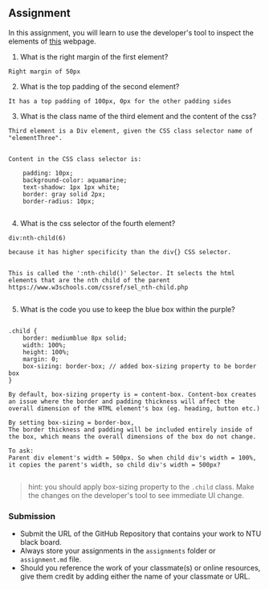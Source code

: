 ## Assignment

In this assignment, you will learn to use the developer's tool to inspect the elements of [this](https://nznznh.csb.app/) webpage.

1. What is the right margin of the first element? 
```
Right margin of 50px
```

2. What is the top padding of the second element?
```
It has a top padding of 100px, 0px for the other padding sides
```

3. What is the class name of the third element and the content of the css?
```
Third element is a Div element, given the CSS class selector name of "elementThree". 


Content in the CSS class selector is:

    padding: 10px;
    background-color: aquamarine;
    text-shadow: 1px 1px white;
    border: gray solid 2px;
    border-radius: 10px;


```

4. What is the css selector of the fourth element?
```
div:nth-child(6)

because it has higher specificity than the div{} CSS selector.


This is called the ':nth-child()' Selector. It selects the html elements that are the nth child of the parent 
https://www.w3schools.com/cssref/sel_nth-child.php


```

5. What is the code you use to keep the blue box within the purple?
```

.child {
    border: mediumblue 8px solid;
    width: 100%;
    height: 100%;
    margin: 0;
    box-sizing: border-box; // added box-sizing property to be border box
}

By default, box-sizing property is = content-box. Content-box creates an issue where the border and padding thickness will affect the overall dimension of the HTML element's box (eg. heading, button etc.) 

By setting box-sizing = border-box,
The border thickness and padding will be included entirely inside of the box, which means the overall dimensions of the box do not change.

To ask:
Parent div element's width = 500px. So when child div's width = 100%, it copies the parent's width, so child div's width = 500px?


```

> hint: you should apply box-sizing property to the `.child` class. Make the changes on the developer's tool to see immediate UI change.



### Submission 

- Submit the URL of the GitHub Repository that contains your work to NTU black board.
- Always store your assignments in the `assignments` folder or `assignment.md` file.
- Should you reference the work of your classmate(s) or online resources, give them credit by adding either the name of your classmate or URL. 